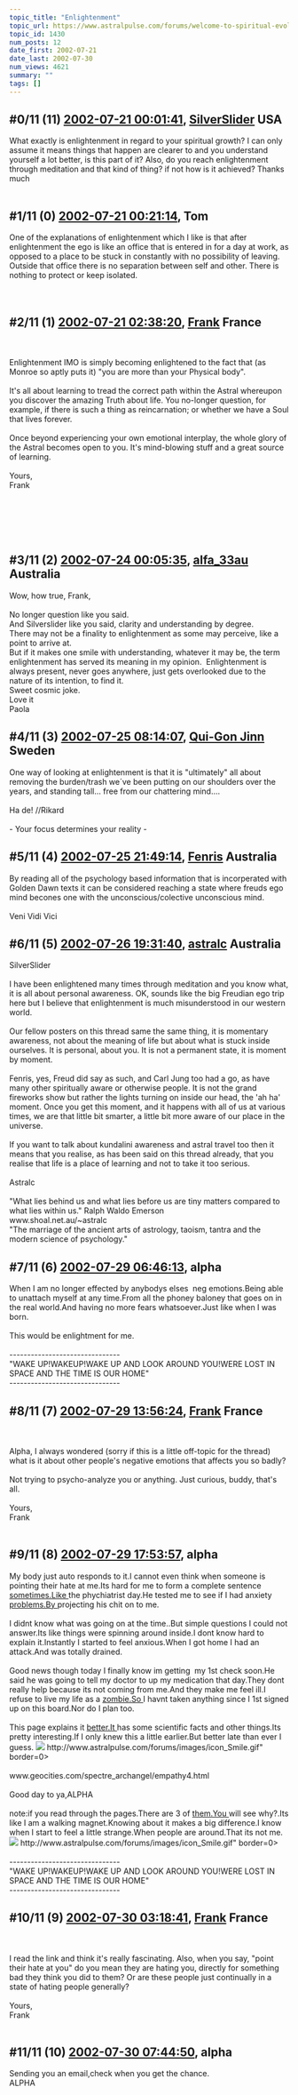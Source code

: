 ```yaml
---
topic_title: "Enlightenment"
topic_url: https://www.astralpulse.com/forums/welcome-to-spiritual-evolution!/enlightenment-1430
topic_id: 1430
num_posts: 12
date_first: 2002-07-21
date_last: 2002-07-30
num_views: 4621
summary: ""
tags: []
---
```


## \#0/11 (11) [2002-07-21 00:01:41](https://www.astralpulse.com/forums/index.php?msg=117167), [SilverSlider](https://www.astralpulse.com/forums/profile/?u=830) USA ##
<section>
What exactly is enlightenment in regard to your spiritual growth? I can only assume it means things that happen are clearer to and you understand yourself a lot better, is this part of it? Also, do you reach enlightenment through meditation and that kind of thing? if not how is it achieved? Thanks much
<br>
<br>
</section>

## \#1/11 (0) [2002-07-21 00:21:14](https://www.astralpulse.com/forums/index.php?msg=8766), Tom  ##
<section>
One of the explanations of enlightenment which I like is that after enlightenment the ego is like an office that is entered in for a day at work, as opposed to a place to be stuck in constantly with no possibility of leaving. Outside that office there is no separation between self and other. There is nothing to protect or keep isolated.
<br>
<br>
<br>
</section>

## \#2/11 (1) [2002-07-21 02:38:20](https://www.astralpulse.com/forums/index.php?msg=8769), [Frank](https://www.astralpulse.com/forums/profile/?u=359) France ##
<section>
<br>
<br>
Enlightenment IMO is simply becoming enlightened to the fact that (as Monroe so aptly puts it) "you are more than your Physical body".
<br>
<br>
It's all about learning to tread the correct path within the Astral whereupon you discover the amazing Truth about life. You no-longer question, for example, if there is such a thing as reincarnation; or whether we have a Soul that lives forever.
<br>
<br>
Once beyond experiencing your own emotional interplay, the whole glory of the Astral becomes open to you. It's mind-blowing stuff and a great source of learning.
<br>
<br>
Yours,
<br>
Frank
<br>
<br>
<br>
 <br>
 <br>
</br>
</section>

## \#3/11 (2) [2002-07-24 00:05:35](https://www.astralpulse.com/forums/index.php?msg=8985), [alfa_33au](https://www.astralpulse.com/forums/profile/?u=371) Australia ##
<section>
Wow, how true, Frank,
<br>
<br>
No longer question like you said.
<br>
And Silverslider like you said, clarity and understanding by degree.
<br>
There may not be a finality to enlightenment as some may perceive, like a point to arrive at.
<br>
But if it makes one smile with understanding, whatever it may be, the term enlightenment has served its meaning in my opinion.  Enlightenment is always present, never goes anywhere, just gets overlooked due to the nature of its intention, to find it.
<br>
Sweet cosmic joke.
<br>
Love it
<br>
Paola
</section>

## \#4/11 (3) [2002-07-25 08:14:07](https://www.astralpulse.com/forums/index.php?msg=9078), [Qui-Gon Jinn](https://www.astralpulse.com/forums/profile/?u=303) Sweden ##
<section>
One way of looking at enlightenment is that it is "ultimately" all about removing the burden/trash we´ve been putting on our shoulders over the years, and standing tall... free from our chattering mind....
<br>
<br>
Ha de! //Rikard
<br>
<br>
- Your focus determines your reality -
</section>

## \#5/11 (4) [2002-07-25 21:49:14](https://www.astralpulse.com/forums/index.php?msg=9140), [Fenris](https://www.astralpulse.com/forums/profile/?u=400) Australia ##
<section>
By reading all of the psychology based information that is incorperated with Golden Dawn texts it can be considered reaching a state where freuds ego mind becones one with the unconscious/colective unconscious mind.
<br>
<br>
Veni Vidi Vici
</section>

## \#6/11 (5) [2002-07-26 19:31:40](https://www.astralpulse.com/forums/index.php?msg=9214), [astralc](https://www.astralpulse.com/forums/profile/?u=607) Australia ##
<section>
SilverSlider
<br>
<br>
I have been enlightened many times through meditation and you know what, it is all about personal awareness. OK, sounds like the big Freudian ego trip here but I believe that enlightenment is much misunderstood in our western world.
<br>
<br>
Our fellow posters on this thread same the same thing, it is momentary awareness, not about the meaning of life but about what is stuck inside ourselves. It is personal, about you. It is not a permanent state, it is moment by moment.
<br>
<br>
Fenris, yes, Freud did say as such, and Carl Jung too had a go, as have many other spiritually aware or otherwise people. It is not the grand fireworks show but rather the lights turning on inside our head, the 'ah ha' moment. Once you get this moment, and it happens with all of us at various times, we are that little bit smarter, a little bit more aware of our place in the universe.
<br>
<br>
If you want to talk about kundalini awareness and astral travel too then it means that you realise, as has been said on this thread already, that you realise that life is a place of learning and not to take it too serious.
<br>
<br>
Astralc
<br>
<br>
"What lies behind us and what lies before us are tiny matters compared to what lies within us." Ralph Waldo Emerson
<br>
www.shoal.net.au/~astralc
<br>
"The marriage of the ancient arts of astrology, taoism, tantra and the modern science of psychology."
</section>

## \#7/11 (6) [2002-07-29 06:46:13](https://www.astralpulse.com/forums/index.php?msg=9354), alpha  ##
<section>
When I am no longer effected by anybodys elses  neg emotions.Being able to unattach myself at any time.From all the phoney baloney that goes on in the real world.And having no more fears whatsoever.Just like when I was born.
<br>
<br>
This would be enlightment for me.
<br>
<br>
-------------------------------
<br>
"WAKE UP!WAKEUP!WAKE UP AND LOOK AROUND YOU!WERE LOST IN SPACE AND THE TIME IS OUR HOME"
<br>
-------------------------------
<br>
</section>

## \#8/11 (7) [2002-07-29 13:56:24](https://www.astralpulse.com/forums/index.php?msg=9376), [Frank](https://www.astralpulse.com/forums/profile/?u=359) France ##
<section>
<br>
<br>
Alpha, I always wondered (sorry if this is a little off-topic for the thread) what is it about other people's negative emotions that affects you so badly?
<br>
<br>
Not trying to psycho-analyze you or anything. Just curious, buddy, that's all.
<br>
<br>
Yours,
<br>
Frank
<br>
<br>
</section>

## \#9/11 (8) [2002-07-29 17:53:57](https://www.astralpulse.com/forums/index.php?msg=9399), alpha  ##
<section>
My body just auto responds to it.I cannot even think when someone is pointing their hate at me.Its hard for me to form a complete sentence
<a class="bbc_link" href="https://www.astralpulse.com/forums///sometimes.like" rel="noopener" target="_blank">
 sometimes.Like
</a>
the phychiatrist day.He tested me to see if I had anxiety
<a class="bbc_link" href="https://www.astralpulse.com/forums///problems.by" rel="noopener" target="_blank">
 problems.By
</a>
projecting his chit on to me.
<br>
<br>
I didnt know what was going on at the time..But simple questions I could not answer.Its like things were spinning around inside.I dont know hard to explain it.Instantly I started to feel anxious.When I got home I had an attack.And was totally drained.
<br>
<br>
Good news though today I finally know im getting  my 1st check soon.He said he was going to tell my doctor to up my medication that day.They dont really help because its not coming from me.And they make me feel ill.I refuse to live my life as a
<a class="bbc_link" href="https://www.astralpulse.com/forums///zombie.so" rel="noopener" target="_blank">
 zombie.So
</a>
I havnt taken anything since I 1st signed up on this board.Nor do I plan too.
<br>
<br>
This page explains it
<a class="bbc_link" href="https://www.astralpulse.com/forums///better.it" rel="noopener" target="_blank">
 better.It
</a>
has some scientific facts and other things.Its pretty interesting.If I only knew this a little earlier.But better late than ever I guess.
<img class="bbc_link" href="http://www.astralpulse.com/forums/images/icon_Smile.gif" rel="noopener" src='"&lt;a' target="_blank"/>
http://www.astralpulse.com/forums/images/icon_Smile.gif" border=0&gt;
<br>
<br>
www.geocities.com/spectre_archangel/empathy4.html
<br>
<br>
Good day to ya,ALPHA
<br>
<br>
note:if you read through the pages.There are 3 of
<a class="bbc_link" href="https://www.astralpulse.com/forums///them.you" rel="noopener" target="_blank">
 them.You
</a>
will see why?.Its like I am a walking magnet.Knowing about it makes a big difference.I know when I start to feel a little strange.When people are around.That its not me.
<img class="bbc_link" href="http://www.astralpulse.com/forums/images/icon_Smile.gif" rel="noopener" src='"&lt;a' target="_blank"/>
http://www.astralpulse.com/forums/images/icon_Smile.gif" border=0&gt;
<br>
<br>
-------------------------------
<br>
"WAKE UP!WAKEUP!WAKE UP AND LOOK AROUND YOU!WERE LOST IN SPACE AND THE TIME IS OUR HOME"
<br>
-------------------------------
<br>
</section>

## \#10/11 (9) [2002-07-30 03:18:41](https://www.astralpulse.com/forums/index.php?msg=9422), [Frank](https://www.astralpulse.com/forums/profile/?u=359) France ##
<section>
<br>
<br>
I read the link and think it's really fascinating. Also, when you say, "point their hate at you" do you mean they are hating you, directly for something bad they think you did to them? Or are these people just continually in a state of hating people generally?
<br>
<br>
Yours,
<br>
Frank
<br>
<br>
</section>

## \#11/11 (10) [2002-07-30 07:44:50](https://www.astralpulse.com/forums/index.php?msg=9438), alpha  ##
<section>
Sending you an email,check when you get the chance.
<br>
ALPHA
<br>
<br>
<br>
<br>
<br>
<br>
<br>
<br>
<br>
<br>
<br>
<br>
<br>
-------------------------------
<br>
"WAKE UP!WAKEUP!WAKE UP AND LOOK AROUND YOU!WERE LOST IN SPACE AND THE TIME IS OUR HOME"
<br>
-------------------------------
<br>
</section>